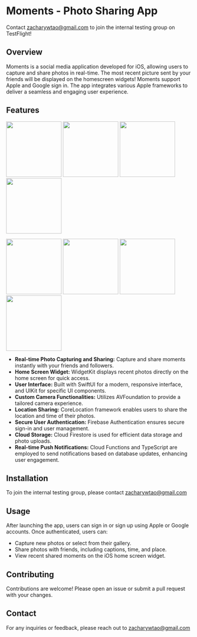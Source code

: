 # Moments - Photo Sharing App

Contact zacharywtao@gmail.com to join the internal testing group on TestFlight!

## Overview
Moments is a social media application developed for iOS, allowing users to capture and share photos in real-time. The most recent picture sent by your friends will be displayed on the homescreen widgets! Moments support Apple and Google sign in. The app integrates various Apple frameworks to deliver a seamless and engaging user experience.

## Features

<p float="left">
  <img src="https://github.com/user-attachments/assets/8c0f5db8-0eb8-4a65-b84a-0ac437ce75db" width="150" />
  <img src="https://github.com/user-attachments/assets/2da80246-7c14-44ce-a53c-b52297c09327" width="150" />
  <img src="https://github.com/user-attachments/assets/c297d88c-f4b8-47e4-ab13-d2df3f93db88" width="150" />
  <img src="https://github.com/user-attachments/assets/b8741cc0-70ae-4b37-b669-56a49d9445ef" width="150" />

</p>

<p float="left">
  <img src="https://github.com/user-attachments/assets/99c10a06-61f3-4474-b50e-444aac37c1c3" width="150" />
  <img src="https://github.com/user-attachments/assets/3e6877fa-e226-40f8-b4bb-e45873c411fb" width="150" /> 
  <img src="https://github.com/user-attachments/assets/9bc48b0c-3060-414b-80ca-b47ffec8ec14" width="150" />
  <img src="https://github.com/user-attachments/assets/61373b62-bc22-4e00-b628-facbc7afd52c" width="150" />
</p>


- **Real-time Photo Capturing and Sharing:** Capture and share moments instantly with your friends and followers.
- **Home Screen Widget:** WidgetKit displays recent photos directly on the home screen for quick access.
- **User Interface:** Built with SwiftUI for a modern, responsive interface, and UIKit for specific UI components.
- **Custom Camera Functionalities:** Utilizes AVFoundation to provide a tailored camera experience.
- **Location Sharing:** CoreLocation framework enables users to share the location and time of their photos.
- **Secure User Authentication:** Firebase Authentication ensures secure sign-in and user management.
- **Cloud Storage:** Cloud Firestore is used for efficient data storage and photo uploads.
- **Real-time Push Notifications:** Cloud Functions and TypeScript are employed to send notifications based on database updates, enhancing user engagement.

## Installation

To join the internal testing group, please contact zacharywtao@gmail.com

## Usage

After launching the app, users can sign in or sign up using Apple or Google accounts. Once authenticated, users can:

- Capture new photos or select from their gallery.
- Share photos with friends, including captions, time, and place.
- View recent shared moments on the iOS home screen widget.

## Contributing

Contributions are welcome! Please open an issue or submit a pull request with your changes.

## Contact

For any inquiries or feedback, please reach out to zacharywtao@gmail.com



